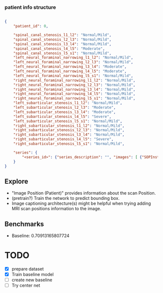 

### patient info structure

```json

{
    "patient_id": 0,

    "spinal_canal_stenosis_l1_l2": "Normal/Mild",
    "spinal_canal_stenosis_l2_l3": "Normal/Mild",
    "spinal_canal_stenosis_l3_l4": "Normal/Mild",
    "spinal_canal_stenosis_l4_l5": "Moderate",
    "spinal_canal_stenosis_l5_s1": "Normal/Mild",
    "left_neural_foraminal_narrowing_l1_l2": "Normal/Mild",
    "left_neural_foraminal_narrowing_l2_l3": "Normal/Mild",
    "left_neural_foraminal_narrowing_l3_l4": "Moderate",
    "left_neural_foraminal_narrowing_l4_l5": "Moderate",
    "left_neural_foraminal_narrowing_l5_s1": "Normal/Mild",
    "right_neural_foraminal_narrowing_l1_l2": "Normal/Mild",
    "right_neural_foraminal_narrowing_l2_l3": "Normal/Mild",
    "right_neural_foraminal_narrowing_l3_l4": "Normal/Mild",
    "right_neural_foraminal_narrowing_l4_l5": "Normal/Mild",
    "right_neural_foraminal_narrowing_l5_s1": "Normal/Mild",
    "left_subarticular_stenosis_l1_l2": "Normal/Mild",
    "left_subarticular_stenosis_l2_l3": "Moderate",
    "left_subarticular_stenosis_l3_l4": "Moderate",
    "left_subarticular_stenosis_l4_l5": "Severe",
    "left_subarticular_stenosis_l5_s1": "Normal/Mild",
    "right_subarticular_stenosis_l1_l2": "Normal/Mild",
    "right_subarticular_stenosis_l2_l3": "Normal/Mild",
    "right_subarticular_stenosis_l3_l4": "Normal/Mild",
    "right_subarticular_stenosis_l4_l5": "Severe",
    "right_subarticular_stenosis_l5_s1": "Normal/Mild",

    "series": {
        "<series_id>": {"series_description": "", "images": [ {"SOPInstanceUID": 1, "dicom": "<img>", "labels": ["<ImgLabel>"]} ]}
    }
}

```


## Explore

- "Image Position (Patient)" provides information about the scan Position.
- (pretrain?) Train the network to predict bounding box.
- Image captioning architecture(s) might be helpful when trying adding MRI scan positions information to the image.


## Benchmarks

- Baseline: 0.70913165807724

# TODO

- [X] prepare dataset
- [X] Train baseline model
- [ ] create new baseline
- [ ] Try center net
